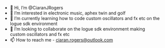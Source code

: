 - 👋 Hi, I’m @CiaranJRogers
- 👀 I’m interested in electronic music, aphex twin and golf
- 🌱 I’m currently learning how to code custom oscillators and fx etc on the logue sdk environment
- 💞️ I’m looking to collaborate on the logue sdk environment making custom oscillators and fx etc
- 📫 How to reach me - ciaran.rogers@outlook.com

<!---
CiaranJRogers/CiaranJRogers is a ✨ special ✨ repository because its `README.md` (this file) appears on your GitHub profile.
You can click the Preview link to take a look at your changes.
--->
